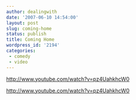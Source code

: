 ```yaml
---
author: dealingwith
date: '2007-06-10 14:54:00'
layout: post
slug: coming-home
status: publish
title: Coming Home
wordpress_id: '2194'
categories:
 - comedy
 - video
---
```


http://www.youtube.com/watch?v=pz4UahkhcW0

http://www.youtube.com/watch?v=pz4UahkhcW0

